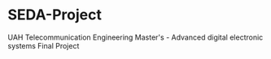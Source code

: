 # SEDA-Project
UAH Telecommunication Engineering Master's - Advanced digital electronic systems Final Project 
